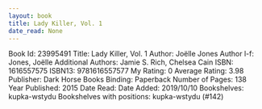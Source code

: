 ```yaml
---
layout: book
title: Lady Killer, Vol. 1
date_read: None
---
```


Book Id: 23995491
Title: Lady Killer, Vol. 1
Author: Joëlle Jones
Author l-f: Jones, Joëlle
Additional Authors: Jamie S. Rich, Chelsea Cain
ISBN: 1616557575
ISBN13: 9781616557577
My Rating: 0
Average Rating: 3.98
Publisher: Dark Horse Books
Binding: Paperback
Number of Pages: 138
Year Published: 2015
Date Read: 
Date Added: 2019/10/10
Bookshelves: kupka-wstydu
Bookshelves with positions: kupka-wstydu (#142)

